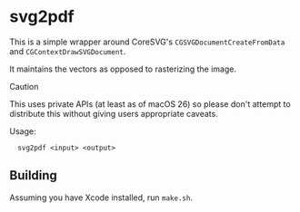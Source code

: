 # svg2pdf

This is a simple wrapper around CoreSVG's `CGSVGDocumentCreateFromData` and `CGContextDrawSVGDocument`.

It maintains the vectors as opposed to rasterizing the image.

> [!CAUTION]
> This uses private APIs (at least as of macOS 26) so please don't attempt to distribute this without giving users appropriate caveats.

Usage:
```
  svg2pdf <input> <output>
```

## Building

Assuming you have Xcode installed, run `make.sh`.